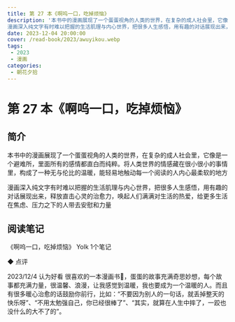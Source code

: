 ```yaml
---
title: 第 27 本《啊呜一口，吃掉烦恼》
description: '本书中的漫画展现了一个蛋蛋视角的人类的世界，在复杂的成人社会里，它像是一个避难所，里面所有的感情都直白而纯粹。将人类世界的情感藏在很小很小的事情里，构成了一种无与伦比的温暖，能轻易地触动每一个阅读的人内心最柔软的地方
漫画深入纯文字有时难以把握的生活肌理与内心世界，把很多人生感悟，用有趣的对话展现出来，释放直击心灵的治愈力，唤起人们满满对生活的热爱，给更多生活在焦虑、压力之下的人带去安慰和力量'
date: 2023-12-04 20:00:00
cover: /read-book/2023/awuyikou.webp
tags:
 - 2023
 - 漫画
categories:
 - 朝花夕拾
---
```

# 第 27 本《啊呜一口，吃掉烦恼》

## 简介
本书中的漫画展现了一个蛋蛋视角的人类的世界，在复杂的成人社会里，它像是一个避难所，里面所有的感情都直白而纯粹。将人类世界的情感藏在很小很小的事情里，构成了一种无与伦比的温暖，能轻易地触动每一个阅读的人内心最柔软的地方

漫画深入纯文字有时难以把握的生活肌理与内心世界，把很多人生感悟，用有趣的对话展现出来，释放直击心灵的治愈力，唤起人们满满对生活的热爱，给更多生活在焦虑、压力之下的人带去安慰和力量

## 阅读笔记
《啊呜一口，吃掉烦恼》
Yolk
1个笔记

◆  点评

2023/12/4 认为好看
很喜欢的一本漫画书📖，蛋蛋的故事充满奇思妙想，每个故事都充满力量，很温馨、浪漫，让我感觉到温暖，我也要成为一个温暖的人。而且有很多暖心治愈的话鼓励你前行，比如：“不要因为别人的一句话，就丢掉整天的快乐呀”、“不用太勉强自己，你已经很棒了”、“其实，就算在人生中摔了，一跤也没什么的大不了的”。
